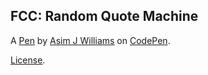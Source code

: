 FCC: Random Quote Machine
-------------------------


A [Pen](https://codepen.io/asimjabariwilliams/pen/xxYrbvJ) by [Asim J Williams](https://codepen.io/asimjabariwilliams) on [CodePen](https://codepen.io).

[License](https://codepen.io/license/pen/xxYrbvJ).